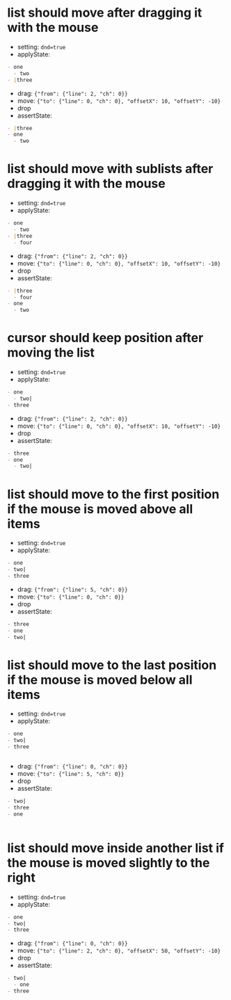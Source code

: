 # list should move after dragging it with the mouse

- setting: `dnd=true`
- applyState:

```md
- one
  - two
- |three
```

- drag: `{"from": {"line": 2, "ch": 0}}`
- move: `{"to": {"line": 0, "ch": 0}, "offsetX": 10, "offsetY": -10}`
- drop
- assertState:

```md
- |three
- one
  - two
```

# list should move with sublists after dragging it with the mouse

- setting: `dnd=true`
- applyState:

```md
- one
  - two
- |three
  - four
```

- drag: `{"from": {"line": 2, "ch": 0}}`
- move: `{"to": {"line": 0, "ch": 0}, "offsetX": 10, "offsetY": -10}`
- drop
- assertState:

```md
- |three
  - four
- one
  - two
```

# cursor should keep position after moving the list

- setting: `dnd=true`
- applyState:

```md
- one
  - two|
- three
```

- drag: `{"from": {"line": 2, "ch": 0}}`
- move: `{"to": {"line": 0, "ch": 0}, "offsetX": 10, "offsetY": -10}`
- drop
- assertState:

```md
- three
- one
  - two|
```

# list should move to the first position if the mouse is moved above all items

- setting: `dnd=true`
- applyState:

```md
- one
- two|
- three
```

- drag: `{"from": {"line": 5, "ch": 0}}`
- move: `{"to": {"line": 0, "ch": 0}}`
- drop
- assertState:

```md
- three
- one
- two|
```

# list should move to the last position if the mouse is moved below all items

- setting: `dnd=true`
- applyState:

```md
- one
- two|
- three



```

- drag: `{"from": {"line": 0, "ch": 0}}`
- move: `{"to": {"line": 5, "ch": 0}}`
- drop
- assertState:

```md
- two|
- three
- one



```

# list should move inside another list if the mouse is moved slightly to the right

- setting: `dnd=true`
- applyState:

```md
- one
- two|
- three
```

- drag: `{"from": {"line": 0, "ch": 0}}`
- move: `{"to": {"line": 2, "ch": 0}, "offsetX": 50, "offsetY": -10}`
- drop
- assertState:

```md
- two|
  - one
- three
```
